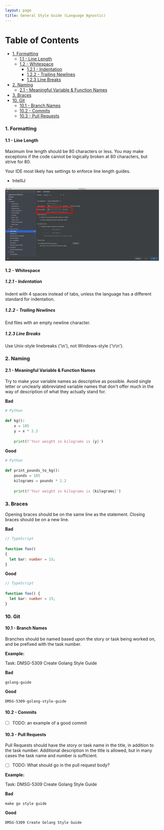```yaml
---
layout: page
title: General Style Guide (Language Agnostic)
---
```

# Table of Contents

<!-- toc -->

- [1. Formatting](#1-formatting)
  * [1.1 - Line Length](#11---line-length)
  * [1.2 - Whitespace](#12---whitespace)
    + [1.2.1 - Indentation](#121---indentation)
    + [1.2.2 - Trailing Newlines](#122---trailing-newlines)
    + [1.2.3 Line Breaks](#123-line-breaks)
- [2. Naming](#2-naming)
  * [2.1 - Meaningful Variable & Function Names](#21---meaningful-variable--function-names)
- [3. Braces](#3-braces)
- [10. Git](#10-git)
  * [10.1 - Branch Names](#101---branch-names)
  * [10.2 - Commits](#102---commits)
  * [10.3 - Pull Requests](#103---pull-requests)

<!-- tocstop -->

### 1. Formatting

#### 1.1 - Line Length
Maximum line length should be 80 characters or less. You may make exceptions if
the code cannot be logically broken at 80 characters, but strive for 80.

Your IDE most likely has settings to enforce line length guides.

* IntelliJ

![Visual Column Guide](public/images/visual-guide-columns.png)

#### 1.2 - Whitespace

##### 1.2.1 - Indentation
Indent with 4 spaces instead of tabs, unless the language has a different 
standard for indentation.

##### 1.2.2 - Trailing Newlines
End files with an empty newline character.

##### 1.2.3 Line Breaks
Use Unix-style linebreaks ('\n'), not Windows-style ('\r\n').

### 2. Naming

#### 2.1 - Meaningful Variable & Function Names
Try to make your variable names as descriptive as possible. Avoid single letter 
or unclearly abbreviated variable names that don't offer much in the way of 
description of what they actually stand for. 

**Bad**
```python
# Python

def kg():
    x = 185
    y = x * 2.2
    
    print(f'Your weight in kilograms is {y}')
```

**Good**
```python
# Python

def print_pounds_to_kg():
    pounds = 185
    kilograms = pounds * 2.2
    
    print(f'Your weight in kilograms is {kilograms}')
```

### 3. Braces
Opening braces should be on the same line as the statement. Closing braces
should be on a new line.

**Bad**
```typescript
// TypeScript

function foo()
{
  let bar: number = 15;
}
```

**Good**
```typescript
// TypeScript

function foo() {
  let bar: number = 15;
}
```

### 10. Git

#### 10.1 - Branch Names
Branches should be named based upon the story or task being worked 
on, and be prefixed with the task number.

**Example:**

Task: DMSG-5309 Create Golang Style Guide

**Bad**

`golang-guide`

**Good**

`DMSG-5309-golang-style-guide`

#### 10.2 - Commits

- [ ] TODO: an example of a good commit

#### 10.3 - Pull Requests
Pull Requests should have the story or task name in the title, in addition to
the task number. Additional description in the title is allowed, but in many
cases the task name and number is sufficient.

- [ ] TODO: What should go in the pull request body?

**Example:**

Task: DMSG-5309 Create Golang Style Guide

**Bad**

`make go style guide`

**Good**

`DMSG-5309 Create Golang Style Guide`

